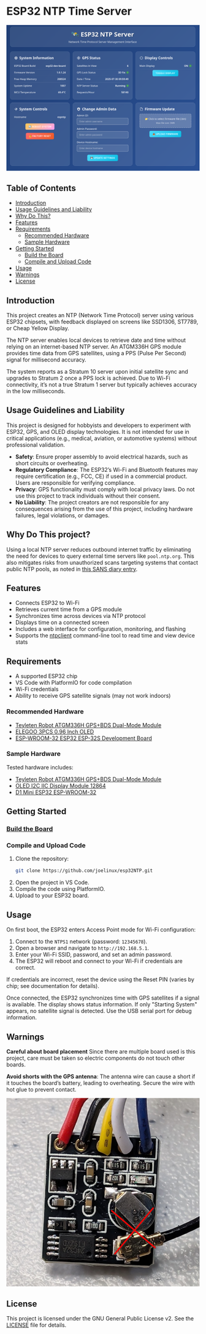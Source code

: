 # ESP32 NTP Time Server

![ESP32 NTP Home Page](images/homepage.png)

## Table of Contents
- [Introduction](#introduction)
- [Usage Guidelines and Liability](#usage-guidelines-and-liability)
- [Why Do This?](#why-do-this)
- [Features](#features)
- [Requirements](#requirements)
  - [Recommended Hardware](#recommended-hardware)
  - [Sample Hardware](#sample-hardware)
- [Getting Started](#getting-started)
  - [Build the Board](#build-the-board)
  - [Compile and Upload Code](#compile-and-upload-code)
- [Usage](#usage)
- [Warnings](#warnings)
- [License](#license)

## Introduction
This project creates an NTP (Network Time Protocol) server using various ESP32 chipsets, with feedback displayed on screens like SSD1306, ST7789, or Cheap Yellow Display.

The NTP server enables local devices to retrieve date and time without relying on an internet-based NTP server. An ATGM336H GPS module provides time data from GPS satellites, using a PPS (Pulse Per Second) signal for millisecond accuracy.

The system reports as a Stratum 10 server upon initial satellite sync and upgrades to Stratum 2 once a PPS lock is achieved. Due to Wi-Fi connectivity, it’s not a true Stratum 1 server but typically achieves accuracy in the low milliseconds.

## Usage Guidelines and Liability
This project is designed for hobbyists and developers to experiment with ESP32, GPS, and OLED display technologies.  It is not intended for use in critical applications (e.g., medical, aviation, or automotive systems) without professional validation.

- **Safety**: Ensure proper assembly to avoid electrical hazards, such as short circuits or overheating.
- **Regulatory Compliance**: The ESP32’s Wi-Fi and Bluetooth features may require certification (e.g., FCC, CE) if used in a commercial product. Users are responsible for verifying compliance.
- **Privacy**: GPS functionality must comply with local privacy laws. Do not use this project to track individuals without their consent.
- **No Liability**: The project creators are not responsible for any consequences arising from the use of this project, including hardware failures, legal violations, or damages.

## Why Do This project?
Using a local NTP server reduces outbound internet traffic by eliminating the need for devices to query external time servers like `pool.ntp.org`. This also mitigates risks from unauthorized scans targeting systems that contact public NTP pools, as noted in [this SANS diary entry](https://isc.sans.edu/diary/20681).

## Features
- Connects ESP32 to Wi-Fi
- Retrieves current time from a GPS module
- Synchronizes time across devices via NTP protocol
- Displays time on a connected screen
- Includes a web interface for configuration, monitoring, and flashing
- Supports the [ntpclient](https://github.com/joelinux/ntpclient) command-line tool to read time and view device stats

## Requirements
- A supported ESP32 chip
- VS Code with PlatformIO for code compilation
- Wi-Fi credentials
- Ability to receive GPS satellite signals (may not work indoors)

### Recommended Hardware
- [Teyleten Robot ATGM336H GPS+BDS Dual-Mode Module](https://www.amazon.com/dp/B09LQDG1HY)
- [ELEGOO 3PCS 0.96 Inch OLED](https://www.amazon.com/dp/B0D2RMQQHR)
- [ESP-WROOM-32 ESP32 ESP-32S Development Board](https://www.amazon.com/dp/B08D5ZD528)

### Sample Hardware
Tested hardware includes:
- [Teyleten Robot ATGM336H GPS+BDS Dual-Mode Module](https://www.amazon.com/dp/B09LQDG1HY)
- [OLED I2C IIC Display Module 12864](https://www.amazon.com/dp/B09C5K91H7)
- [D1 Mini ESP32 ESP-WROOM-32](https://www.amazon.com/dp/B0D8Y6B9C5)

## Getting Started

### [Build the Board](Build.md)

### Compile and Upload Code
1. Clone the repository:
   ```bash
   git clone https://github.com/joelinux/esp32NTP.git
   ```
2. Open the project in VS Code.
3. Compile the code using PlatformIO.
4. Upload to your ESP32 board.

## Usage
On first boot, the ESP32 enters Access Point mode for Wi-Fi configuration:
1. Connect to the `NTPS1` network (password: `12345678`).
2. Open a browser and navigate to `http://192.168.5.1`.
3. Enter your Wi-Fi SSID, password, and set an admin password.
4. The ESP32 will reboot and connect to your Wi-Fi if credentials are correct.

If credentials are incorrect, reset the device using the Reset PIN (varies by chip; see documentation for details).

Once connected, the ESP32 synchronizes time with GPS satellites if a signal is available. The display shows status information. If only "Starting System" appears, no satellite signal is detected. Use the USB serial port for debug information.

## Warnings
**Careful about board placement**
Since there are multiple board used is this project, care must be taken so electric components do not touch other boards.

**Avoid shorts with the GPS antenna**: The antenna wire can cause a short if it touches the board’s battery, leading to overheating. Secure the wire with hot glue to prevent contact.

![Shorted GPS Board](images/gps_antenna_shorted.png)

## License
This project is licensed under the GNU General Public License v2. See the [LICENSE](LICENSE) file for details.